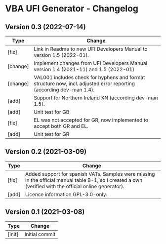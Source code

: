 # VBA UFI Generator - Changelog

## Version 0.3  (2022-07-14)
| Type     | Change |
| -------- | ------ |
| [fix]    | Link in Readme to new UFI Developers Manual to version 1.5 (2022-01). |
| [change] | Implement changes from UFI Developers Manual version 1.4 (2021-11) and 1.5 (2022-01) |
| [change] | VAL001 includes check for hyphens and format structure now, incl. adjusted error reporting (according dev-man 1.4). |
| [add]    | Support for Northern Ireland XN (according dev-man 1.5). |
| [add]    | Unit test for GB|XN. |
| [fix]    | EL was not accepted for GR, now implemented to accept both GR and EL. |
| [add]    | Unit test for GR|EL. |


## Version 0.2  (2021-03-09)
| Type     | Change |
| -------- | ------ |
| [fix]    | Added support for spanish VATs. Samples were missing in the official manual table B-1, so I created a own (verified with the official online generator). |
| [add]    | Licence information GPL-3.0-only. |


## Version 0.1  (2021-03-08)
| Type     | Change |
| -------- | ------ |
| [init]   | Initial commit |







